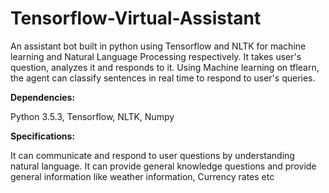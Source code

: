 # Tensorflow-Virtual-Assistant

An assistant bot built in python using Tensorflow and NLTK for machine learning and Natural Language Processing respectively. It takes user's question, analyzes it and responds to it. Using Machine learning on tflearn, the agent can classify sentences in real time to respond to user's queries. 

**Dependencies:**

Python 3.5.3,
Tensorflow,
NLTK,
Numpy


**Specifications:**

It can communicate and respond to user questions by understanding natural language. It can provide general knowledge questions and provide general information like weather information, Currency rates etc

